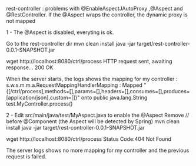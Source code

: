 rest-controller : problems with @EnableAspectJAutoProxy ,@Aspect and @RestController. If the @Aspect wraps the controller, the dynamic proxy is not mapped

1 - The @Aspect is disabled, everyting is ok.

Go to the rest-controller dir
mvn clean install
java -jar target/rest-controller-0.0.1-SNAPSHOT.jar

wget http://localhost:8080/ctrl/process 
HTTP request sent, awaiting response... 200 OK

When the server starts, the logs shows the mapping for my controller :
s.w.s.m.m.a.RequestMappingHandlerMapping : Mapped "{[/ctrl/process],methods=[],params=[],headers=[],consumes=[],produces=[application/json],custom=[]}" onto public java.lang.String test.MyController.process()

2 - Edit src/main/java/test/MyAspect.java to enable the @Aspect
Remove // before @Component (the Aspect will be detected by Spring)
mvn clean install
java -jar target/rest-controller-0.0.1-SNAPSHOT.jar

wget http://localhost:8080/ctrl/process
Status Code:404 Not Found

The server logs shows no more mapping for my controller and the previous request is failed.




